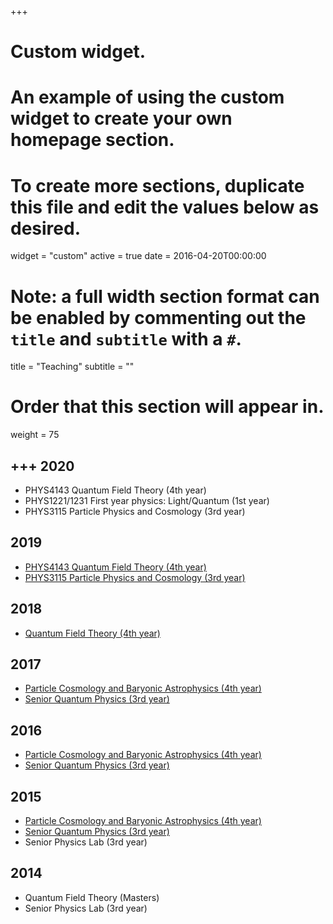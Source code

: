+++
# Custom widget.
# An example of using the custom widget to create your own homepage section.
# To create more sections, duplicate this file and edit the values below as desired.
widget = "custom"
active = true
date = 2016-04-20T00:00:00

# Note: a full width section format can be enabled by commenting out the `title` and `subtitle` with a `#`.
title = "Teaching"
subtitle = ""

# Order that this section will appear in.
weight = 75

+++
2020
-----
* PHYS4143 Quantum Field Theory (4th year)
* PHYS1221/1231 First year physics: Light/Quantum (1st year)
* PHYS3115 Particle Physics and Cosmology (3rd year)


2019
-----
* [PHYS4143 Quantum Field Theory (4th year)](teaching/QFT2019.pdf)
* [PHYS3115 Particle Physics and Cosmology (3rd year)](teaching/PP2019.pdf)

2018
-----
* [Quantum Field Theory (4th year)](teaching/QFT2018.pdf)

2017
-----
* [Particle Cosmology and Baryonic Astrophysics (4th year)](teaching/ParticleCosmology2017.pdf)
* [Senior Quantum Physics (3rd year)](teaching/QuantumPhysics2017.pdf)

2016
-----
* [Particle Cosmology and Baryonic Astrophysics (4th year)](teaching/ParticleCosmology2016.pdf)
* [Senior Quantum Physics (3rd year)](teaching/QuantumPhysics2016.pdf)

2015
-----
* [Particle Cosmology and Baryonic Astrophysics (4th year)](teaching/ParticleCosmology2015.pdf)
* [Senior Quantum Physics (3rd year)](teaching/QuantumPhysics2015.pdf)
* Senior Physics Lab (3rd year)

2014
-----
* Quantum Field Theory (Masters)
* Senior Physics Lab (3rd year)
